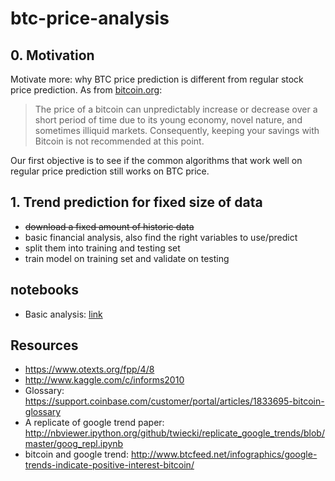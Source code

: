 # btc-price-analysis

## 0. Motivation

Motivate more: why BTC price prediction is different from regular stock price prediction. As from [bitcoin.org](https://bitcoin.org/en/you-need-to-know):

> The price of a bitcoin can unpredictably increase or decrease over a short period of time due to its young economy, novel nature, and sometimes illiquid markets. Consequently, keeping your savings with Bitcoin is not recommended at this point. 

Our first objective is to see if the common algorithms that work well on regular price prediction still works on BTC price.

## 1. Trend prediction for fixed size of data

- ~~download a fixed amount of historic data~~
- basic financial analysis, also find the right variables to use/predict
- split them into training and testing set
- train model on training set and validate on testing

## notebooks

- Basic analysis: [link](http://nbviewer.ipython.org/github/yyl/btc-price-analysis/blob/master/basics.ipynb)

## Resources

- https://www.otexts.org/fpp/4/8
- http://www.kaggle.com/c/informs2010
- Glossary: https://support.coinbase.com/customer/portal/articles/1833695-bitcoin-glossary
- A replicate of google trend paper: http://nbviewer.ipython.org/github/twiecki/replicate_google_trends/blob/master/goog_repl.ipynb
- bitcoin and google trend: http://www.btcfeed.net/infographics/google-trends-indicate-positive-interest-bitcoin/
